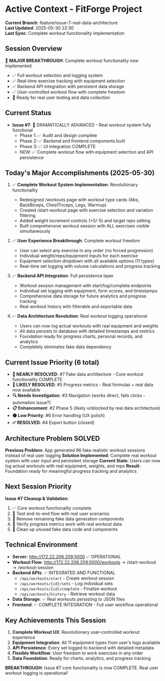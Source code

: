 # Active Context - FitForge Project

**Current Branch**: feature/issue-7-real-data-architecture  
**Last Updated**: 2025-05-30 22:30  
**Last Sync**: Complete workout functionality implementation

## Session Overview
🎉 **MAJOR BREAKTHROUGH**: Complete workout functionality now implemented
- ✅ Full workout selection and logging system
- ✅ Real-time exercise tracking with equipment selection
- ✅ Backend API integration with persistent data storage
- ✅ User-controlled workout flow with complete freedom
- 🚀 Ready for real user testing and data collection

## Current Status
- **Issue #7**: 🎉 DRAMATICALLY ADVANCED - Real workout system fully functional
  - Phase 1: ✅ Audit and design complete
  - Phase 2: ✅ Backend and frontend components built  
  - Phase 3: ✅ UI integration COMPLETE
  - NEW: ✅ Complete workout flow with equipment selection and API persistence

## Today's Major Accomplishments (2025-05-30)
1. ✅ **Complete Workout System Implementation**: Revolutionary functionality
   - Redesigned /workouts page with workout type cards (Abs, BackBiceps, ChestTriceps, Legs, Warmup)
   - Created /start-workout page with exercise selection and variation filtering
   - Added weight increment controls (+5/-5) and target reps setting
   - Built comprehensive workout session with ALL exercises visible simultaneously
   
2. ✅ **User Experience Breakthrough**: Complete workout freedom
   - User can select any exercise in any order (no forced progression)
   - Individual weight/reps/equipment inputs for each exercise
   - Equipment selection dropdown with all available options (11 types)
   - Real-time set logging with volume calculations and progress tracking
   
3. ✅ **Backend API Integration**: Full persistence layer
   - Workout session management with start/log/complete endpoints
   - Individual set logging with equipment, form scores, and timestamps
   - Comprehensive data storage for future analytics and progress tracking
   - Real workout history with filterable and exportable data
   
4. ✅ **Data Architecture Revolution**: Real workout logging operational
   - Users can now log actual workouts with real equipment and weights
   - All data persists to database with detailed timestamps and metrics
   - Foundation ready for progress charts, personal records, and analytics
   - Completely eliminates fake data dependency

## Current Issue Priority (6 total)
- **🎉 NEARLY RESOLVED**: #7 Fake data architecture - Core workout functionality COMPLETE
- **🚀 LIKELY RESOLVED**: #5 Progress metrics - Real formulas + real data now available
- **🔍 Needs Investigation**: #3 Navigation (works direct, fails clicks - automation issue?)
- **📋 Enhancement**: #2 Phase 5 (likely unblocked by real data architecture)
- **🟢 Low Priority**: #6 Error handling (UX polish)
- **✅ RESOLVED**: #4 Export button (closed)

## Architecture Problem SOLVED
**Previous Problem**: App generated 96 fake realistic workout sessions instead of real user logging
**Solution Implemented**: Complete real workout system with user input and persistent storage
**Current State**: Users can now log actual workouts with real equipment, weights, and reps
**Result**: Foundation ready for meaningful progress tracking and analytics

## Next Session Priority
**Issue #7 Cleanup & Validation**:
1. ✅ Core workout functionality complete
2. 🔄 Test end-to-end flow with real user scenarios
3. 🔄 Remove remaining fake data generation components
4. 🔄 Verify progress metrics work with real workout data
5. 🔄 Clean up unused fake data code and components

## Technical Environment
- **Server**: http://172.22.206.209:5000 ✅ OPERATIONAL
- **Workout Flow**: http://172.22.206.209:5000/workouts → /start-workout → /workout-session
- **Backend APIs**: ✅ INTEGRATED AND FUNCTIONAL
  - `/api/workouts/start` - Create workout session
  - `/api/workouts/{id}/sets` - Log individual sets 
  - `/api/workouts/{id}/complete` - Finalize workout
  - `/api/workouts/history` - Retrieve workout data
- **Data Storage**: ✅ Real workouts persisting to JSON files
- **Frontend**: ✅ COMPLETE INTEGRATION - Full user workflow operational

## Key Achievements This Session
1. **Complete Workout UX**: Revolutionary user-controlled workout experience
2. **Equipment Integration**: All 11 equipment types from user's logs available
3. **API Persistence**: Every set logged to backend with detailed metadata
4. **Flexible Workflow**: User freedom to work exercises in any order
5. **Data Foundation**: Ready for charts, analytics, and progress tracking

**BREAKTHROUGH**: Issue #7 core functionality is now COMPLETE. Real user workout logging is operational!